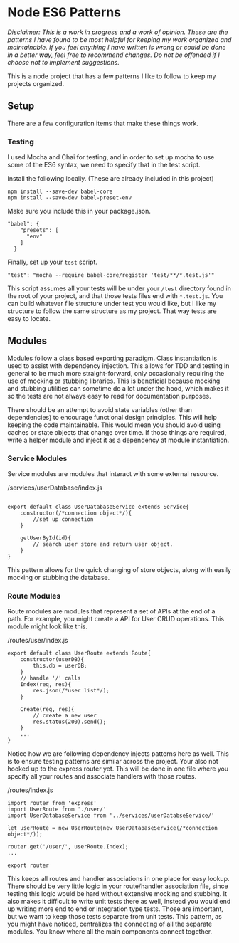# Node ES6 Patterns
*Disclaimer: This is a work in progress and a work of opinion. These are the patterns I have found to be most helpful for keeping my work organized and maintainable. If you feel anything I have written is wrong or could be done in a better way, feel free to recommend changes. Do not be offended if I choose not to implement suggestions.*

This is a node project that has a few patterns I like to follow to keep my projects organized.

## Setup
There are a few configuration items that make these things work. 

### Testing
I used Mocha and Chai for testing, and in order to set up mocha to use some of the ES6 syntax, we need to specify that in the test script. 

Install the following locally. (These are already included in this project)

```
npm install --save-dev babel-core
npm install --save-dev babel-preset-env
```

Make sure you include this in your package.json.

```
"babel": {
    "presets": [
      "env"
    ]
  }
```

Finally, set up your `test` script.
```
"test": "mocha --require babel-core/register 'test/**/*.test.js'"
```

This script assumes all your tests will be under your `/test` directory found in the root of your project, and that those tests files end with `*.test.js`. You can build whatever file structure under test you would like, but I like my structure to follow the same structure as my project. That way tests are easy to locate.

## Modules

Modules follow a class based exporting paradigm. Class instantiation is used to assist with dependency injection. This allows for TDD and testing in general to be much more straight-forward, only occasionally requiring the use of mocking or stubbing libraries. This is beneficial because mocking and stubbing utilities can sometime do a lot under the hood, which makes it so the tests are not always easy to read for documentation purposes. 

There should be an attempt to avoid state variables (other than dependencies) to encourage functional design principles. This will help keeping the code maintainable. This would mean you should avoid using caches or state objects that change over time. If those things are required, write a helper module and inject it as a dependency at module instantiation.

### Service Modules
Service modules are modules that interact with some external resource.

/services/userDatabase/index.js

```

export default class UserDatabaseService extends Service{
    constructor(/*connection object*/){
        //set up connection
    }

    getUserById(id){
        // search user store and return user object.
    }
}

```

This pattern allows for the quick changing of store objects, along with easily mocking or stubbing the database.

### Route Modules
Route modules are modules that represent a set of APIs at the end of a path. For example, you might create a API for User CRUD operations. This module might look like this.

/routes/user/index.js
```
export default class UserRoute extends Route{
    constructor(userDB){
        this.db = userDB;
    }
    // handle '/' calls
    Index(req, res){
        res.json(/*user list*/);
    }

    Create(req, res){
        // create a new user
        res.status(200).send();
    }
    ...
}

```
Notice how we are following dependency injects patterns here as well. This is to ensure testing patterns are similar across the project. 
Your also not hooked up to the express router yet. This will be done in one file where you specify all your routes and associate handlers with those routes. 

/routes/index.js
```
import router from 'express'
import UserRoute from './user/'
import UserDatabaseService from '../services/userDatabseService/'

let userRoute = new UserRoute(new UserDatabaseService(/*connection object*/));

router.get('/user/', userRoute.Index);
...

export router

```

This keeps all routes and handler associations in one place for easy lookup. There should be very little logic in your route/handler association file, since testing this logic would be hard without extensive mocking and stubbing. It also makes it difficult to write unit tests there as well, instead you would end up writing more end to end or integration type tests. Those are important, but we want to keep those tests separate from unit tests.
This pattern, as you might have noticed, centralizes the connecting of all the separate modules. You know where all the main components connect together.


